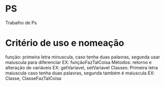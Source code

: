 # PS
Trabalho de Ps
# Critério de uso e nomeação 
 função:    primeira letra minuscula, 
            caso tenha duas palavras, segunda usar maiuscula para diferenciar
            EX: funçãoFazTalCoisa
 Métodos:   retorno e alteração de variáveis
            EX: getVariavel, setVariavel
 Classes:   Primeira letra maiuscula 
            caso tenha duas palavras, segunda também é maiuscula 
            EX: Classe, ClasseFazTalCoisa
